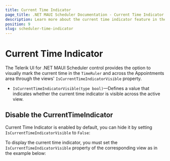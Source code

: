 ```yaml
---
title: Current Time Indicator
page_title: .NET MAUI Scheduler Documentation - Current Time Indicator
description: Learn more about the current time indicator feature in the Telerik UI for .NET MAUI Scheduler control.
position: 9
slug: scheduler-time-indicator
---
```


# Current Time Indicator 

The Telerik UI for .NET MAUI Scheduler control provides the option to visually mark the current time in the `TimeRuler` and across the Appointments area through the views' `IsCurrentTimeIndicatorVisible` property.

* `IsCurrentTimeIndicatorVisible(type bool)`&mdash;Defines a value that indicates whether the current time indicator is visible across the active view. 

## Disable the CurrentTimeIndicator

Current Time Indicator is enabled by default, you can hide it by setting `IsCurrentTimeIndicatorVisible` to `False`:


To display the current time indicator, you must set the `IsCurrentTimeIndicatorVisible` property of the corresponding view as in the example below:

<snippet id='scheduler-current-time-indicator' />
